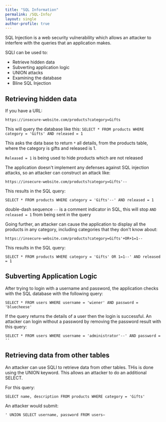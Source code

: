 ```yaml
---
title: "SQL Information"
permalink: /SQL-Info/
layout: single
author-profile: true
---
```


SQL Injection is a web security vulnerability which allows an attacker to interfere with the queries that an application makes.

SQLI can be used to: 

- Retrieve hidden data
- Subverting application logic
- UNION attacks
- Examining the database
- Bline SQL Injection

## Retrieving hidden data

If you have a URL:

``https://insecure-website.com/products?category=Gifts``

This will query the database like this:
``SELECT * FROM products WHERE category = 'Gifts' AND released = 1``

This asks the data base to return `*` all details, from the products table, where the category is gifts and released is 1.

`Released = 1` is being used to hide products which are not released

The application doesn't implement any defenses against SQL injection attacks, so an attacker can construct an attack like:

``https://insecure-website.com/products?category=Gifts'--``
 
This results in the SQL query:

``SELECT * FROM products WHERE category = 'Gifts'--' AND released = 1``

double-dash sequence `--` is a comment indicator in SQL, this will stop `AND released = 1` from being sent in the query

Going further, an attacker can cause the application to display all the products in any category, including categories that they don't know about:
 
``https://insecure-website.com/products?category=Gifts'+OR+1=1--``
 
This results in the SQL query:
 
``SELECT * FROM products WHERE category = 'Gifts' OR 1=1--' AND released = 1``

## Subverting Application Logic
After trying to login with a username and password, the application checks with the SQL database with the following query:

``SELECT * FROM users WHERE username = 'wiener' AND password = 'bluecheese'``

If the query returns the details of a user then the login is successful. An attacker can login without a password by removing the password result with this query:

``SELECT * FROM users WHERE username = 'administrator'--' AND password = ''``

## Retrieving data from other tables
An attacker can use SQLI to retrieve data from other tables. THis is done using the UNION keyword. This allows an attacker to do an additional SELECT.

For this query:

``SELECT name, description FROM products WHERE category = 'Gifts'``

An attacker would submit:

``' UNION SELECT username, password FROM users–``
